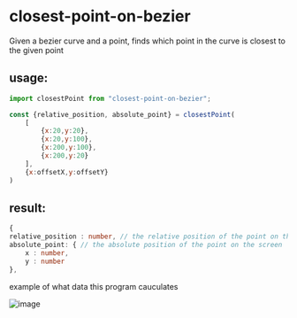 # closest-point-on-bezier

Given a bezier curve and a point, finds which point in the curve is closest to the given point

## usage:
```js
import closestPoint from "closest-point-on-bezier";

const {relative_position, absolute_point} = closestPoint(
    [
        {x:20,y:20},
        {x:20,y:100},
        {x:200,y:100},
        {x:200,y:20}
    ],
    {x:offsetX,y:offsetY}
)
```

## result:
```ts
{
relative_position : number, // the relative position of the point on the curve (0 - 1)
absolute_point: { // the absolute position of the point on the screen
    x : number,
    y : number
},
```


example of what data this program cauculates

![image](https://user-images.githubusercontent.com/66787043/208670789-fa2299ea-219a-49ea-88a9-5a2fecf75560.png)
